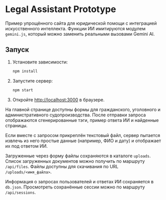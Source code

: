 # Legal Assistant Prototype

Пример упрощённого сайта для юридической помощи с интеграцией искусственного интеллекта.
Функции ИИ имитируются модулем `gemini.js`, который можно заменить реальными вызовами Gemini AI.

## Запуск

1. Установите зависимости:
   ```bash
   npm install
   ```
2. Запустите сервер:
   ```bash
   npm start
   ```
3. Откройте [http://localhost:3000](http://localhost:3000) в браузере.

На главной странице доступны формы для гражданского, уголовного и административного судопроизводства. После отправки запроса отображаются сгенерированные тэги, пример ответа ИИ и найденные страницы.

Если вместе с запросом прикреплён текстовый файл, сервер пытается извлечь из него простые данные (например, ФИО и дату) и отображает их под ответом ИИ.

Загруженные через форму файлы сохраняются в каталоге `uploads`. Список загруженных документов можно получить по маршруту `/api/files`. Файлы доступны для скачивания по URL `/uploads/<имя_файла>`.

Информация о запросах пользователей и ответах ИИ сохраняется в `db.json`. Просмотреть сохранённые сессии можно по маршруту `/api/sessions`.
